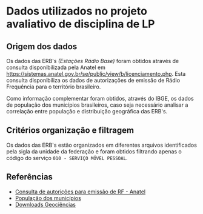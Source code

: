 # Dados utilizados no projeto avaliativo de disciplina de LP

## Origem dos dados

Os dados das ERB's _(Estações Rádio Base)_ foram obtidos através de consulta disponibilizada pela Anatel em <https://sistemas.anatel.gov.br/se/public/view/b/licenciamento.php>. Esta consulta disponibiliza os dados de autorizações de emissão de Rádio Frequência para o território brasileiro.

Como informação complementar foram obtidos, através do IBGE, os dados de população dos municípios brasileiros, caso seja necessário analisar a correlação entre população e distribuição geográfica das ERB's.

## Critérios organização e filtragem

Os dados das ERB's estão organizados em diferentes arquivos identificados pela sigla da unidade da federação e foram obtidos filtrando apenas o código do serviço `010 - SERVIÇO MÓVEL PESSOAL`.

## Referências

- [Consulta de autorições para emissão de RF - Anatel](https://sistemas.anatel.gov.br/se/public/view/b/licenciamento.php)
- [População dos municípios](https://www.ibge.gov.br/estatisticas/sociais/saude/22827-censo-demografico-2022.html#:~:text=Os%20microdados%20consistem%20no%20menor,%C3%A0%20n%C3%A3o%20individualiza%C3%A7%C3%A3o%20das%20informa%C3%A7%C3%B5es.)
- [Downloads Geociências](https://www.ibge.gov.br/geociencias/downloads-geociencias.html)
